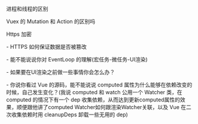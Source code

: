 进程和线程的区别

 Vuex 的 Mutation 和 Action 的区别吗

Https 加密

\- HTTPS 如何保证数据是否被篡改

\- 能不能说说你对 EventLoop 的理解(宏任务-微任务-UI渲染)

\- 如果要在UI渲染之前做一些事情你会怎么办？

\- 你说你看过 Vue 的源码，能不能说说 computed 属性为什么能够在依赖改变的时候，自己发生变化？(我说 computed 和 watch 公用一个 Watcher 类，在 computed 的情况下有一个 dep 收集依赖，从而达到更新computed属性的效果，顺便跟他讲了computed Watcher如何跟渲染Watcher关联，以及 Vue 在二次收集依赖时用 cleanupDeps 卸载一些无用的 dep)

